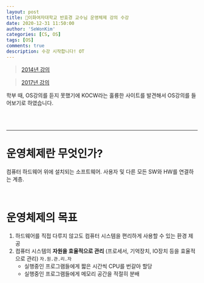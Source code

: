 ```yaml
---
layout: post
title: 🗽이화여자대학교 반효경 교수님 운영체제 강의 수강
date: 2020-12-31 11:50:00
author: 'SeWonKim'
categories: [CS, OS]
tags: [OS]
comments: true
description: 수강 시작합니다! OT
---
```


> [2014년 강의](http://www.kocw.net/home/search/kemView.do?kemId=1046323)

> [2017년 강의](http://www.kocw.net/home/search/kemView.do?kemId=1226304)

학부 때, OS강의를 듣지 못했기에 KOCW라는 훌륭한 사이트를 발견해서 OS강의를 들어보기로 하였습니다.

&nbsp;  
&nbsp;

---

# 운영체제란 무엇인가?

컴퓨터 하드웨어 위에 설치되는 소프트웨어.
사용자 및 다른 모든 SW와 HW를 연결하는 계층.

&nbsp;

# 운영체제의 목표

1. 하드웨어를 직접 다루지 않고도 컴퓨터 시스템을 편리하게 사용할 수 있는 환경 제공
2. 컴퓨터 시스템의 **자원을 효율적으로 관리** (프로세서, 기억장치, IO장치 등을 효율적으로 관리) `자.원.관.리.자`
   - 실행중인 프로그램들에게 짧은 시간씩 CPU를 번갈아 할당
   - 실행중인 프로그램들에게 메모리 공간을 적절히 분배

&nbsp;
&nbsp;
